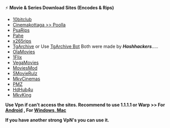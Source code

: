 ⚡️ **Movie & Series Download Sites (Encodes & Rips)**

- [10bitclub](https://10bitclub.tech)
- [Cinemakottaga >> Poolla](https://poolla.one)
- [PsaRips](https://psa.wf)
- [Pahe](https://pahe.ink)
- [x265rips](http://x265rips.co)
- [TgArchive](http://tgarchive.eu.org) or Use [TgArchive Bot](https://telegram.me/TgarchiveeuorgBot) Both were made by <b><i>Hashhackers</i></b>.....
- [OlaMovies](https://olamovies.hair)
- [1Flix](https://1flix.to/)
- [VegaMovies](https://vegamovies.li/)
- [MoviesMod](https://moviesmod.bet)
- [5MovieRulz](https://www.5movierulz.skin/)
- [MkvCinemas](http://Mkvcinemas.wales/)
- [PMZ](https://privatemoviez.beauty/)
- [HdHub4u](https://hdhublist.com/)
- [MkvKing](https://mkvking.com/)



<b> Use Vpn if can't access the sites. Recommend to use 1.1.1.1 or Warp >> For [Android](https://play.google.com/store/apps/details?id=com.cloudflare.onedotonedotonedotone) , For [Windows, Mac](https://developers.cloudflare.com/cloudflare-one/connections/connect-devices/warp/download-warp/) </b>

<b> If you have another strong VpN's you can use it. </b>
